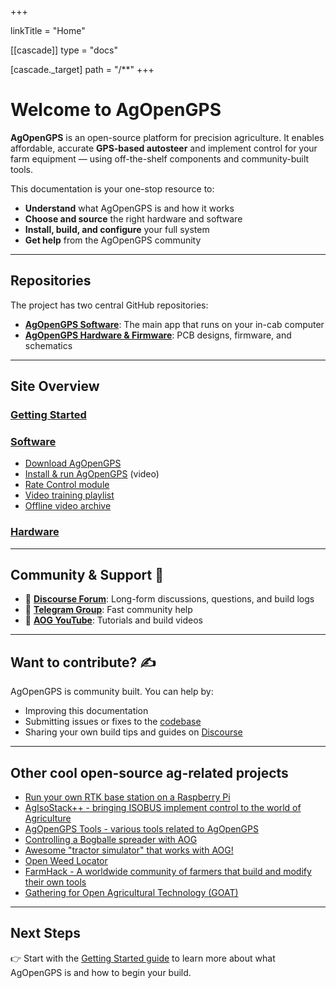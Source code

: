 +++

linkTitle = "Home"

[[cascade]]
type = "docs"

[cascade._target]
path = "/**"
+++

# Welcome to AgOpenGPS

**AgOpenGPS** is an open-source platform for precision agriculture. It enables
affordable, accurate **GPS-based autosteer** and implement control for your farm
equipment — using off-the-shelf components and community-built tools.

This documentation is your one-stop resource to:

- **Understand** what AgOpenGPS is and how it works
- **Choose and source** the right hardware and software
- **Install, build, and configure** your full system
- **Get help** from the AgOpenGPS community

---

## Repositories

The project has two central GitHub repositories:

- [**AgOpenGPS Software**](https://github.com/AgOpenGPS-Official/AgOpenGPS): The
  main app that runs on your in-cab computer
- [**AgOpenGPS Hardware & Firmware**](https://github.com/AgOpenGPS-Official/Boards):
  PCB designs, firmware, and schematics

---

## Site Overview

### [Getting Started](/getting-started)

### [Software](/software)

- [Download AgOpenGPS](https://github.com/AgOpenGPS-Official/AgOpenGPS/releases)
- [Install & run AgOpenGPS](https://www.youtube.com/watch?v=bVo6HwYIdP4) (video)
- [Rate Control module](https://github.com/AgOpenGPS-Official/Rate_Control)
- [Video training playlist](https://www.youtube.com/playlist?list=PL1N2N2XFHWW1fIDhb7koOa7hxH0LGppYc)
- [Offline video archive](https://www.mediafire.com/folder/wwcvo7zhdogh1/Videos)

### [Hardware](/hardware)

---

## Community & Support 💬

- 🧵 [**Discourse Forum**](https://discourse.agopengps.com): Long-form
  discussions, questions, and build logs
- 💬 [**Telegram Group**](https://t.me/AgOpenGPSInternational): Fast community
  help
- 🎥 [**AOG YouTube**](https://www.youtube.com/@AgOpenGPS): Tutorials and build
  videos

---

## Want to contribute? ✍️

AgOpenGPS is community built. You can help by:

- Improving this documentation
- Submitting issues or fixes to the
  [codebase](https://github.com/AgOpenGPS-Official/AgOpenGPS)
- Sharing your own build tips and guides on
  [Discourse](https://discourse.agopengps.com)

---

## Other cool open-source ag-related projects

- [Run your own RTK base station on a Raspberry Pi](https://github.com/Stefal/rtkbase)
- [AgIsoStack++ - bringing ISOBUS implement control to the world of Agriculture](https://agisostack.com/)
- [AgOpenGPS Tools - various tools related to AgOpenGPS](https://github.com/lansalot/AgOpenGPS-Tools)
- [Controlling a Bogballe spreader with AOG](https://github.com/charlesquick/AOG-Bogballe-Bridge)
- [Awesome "tractor simulator" that works with AOG!](https://github.com/GNSS-Stylist/AgOpenGPSSimPoC)
- [Open Weed Locator](https://github.com/geezacoleman/OpenWeedLocator)
- [FarmHack - A worldwide community of farmers that build and modify their own tools](https://farmhack.org/tools)
- [Gathering for Open Agricultural Technology (GOAT)](https://goatech.org/)

---

## Next Steps

👉 Start with the [Getting Started guide](/getting-started) to learn more about
what AgOpenGPS is and how to begin your build.
